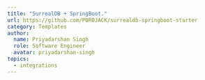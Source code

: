 ```yaml
---
title: "SurrealDB + SpringBoot."
url: https://github.com/PDROJACK/surrealdb-springboot-starter
category: Templates
author:
  name: Priyadarshan Singh
  role: Software Engineer
  avatar: priyadarshan-singh
topics:
  - integrations
---
```


